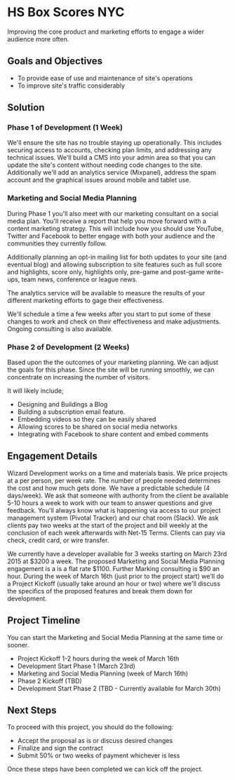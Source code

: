 # HS Box Scores NYC

Improving the core product and marketing efforts to engage a wider audience more often.

## Goals and Objectives

 - To provide ease of use and maintenance of site's operations
 - To improve site's traffic considerably

## Solution

### Phase 1 of Development (1 Week)

We'll ensure the site has no trouble staying up operationally. This includes securing access to accounts, checking plan limits, and addressing any technical issues. We'll build a CMS into your admin area so that you can update the site's content without needing code changes to the site. Additionally we'll add an analytics service (Mixpanel), address the spam account and the graphical issues around mobile and tablet use.

### Marketing and Social Media Planning

During Phase 1 you'll also meet with our marketing consultant on a social media plan. You'll receive a report that help you move forward with a content marketing strategy. This will include how you should use YouTube, Twitter and Facebook to better engage with both your audience and the communities they currently follow.

Additionally planning an opt-in mailing list for both updates to your site (and eventual blog) and allowing subscription to site features such as full score and highlights, score only, highlights only, pre-game and post-game write-ups, team news, conference or league news.

The analytics service will be available to measure the results of your different marketing efforts to gage their effectiveness.

We'll schedule a time a few weeks after you start to put some of these changes to work and check on their effectiveness and make adjustments. Ongoing consulting is also available.

### Phase 2 of Development (2 Weeks)

Based upon the the outcomes of your marketing planning. We can adjust the goals for this phase. Since the site will be running smoothly, we can concentrate on increasing the number of visitors.

It will likely include;
 - Designing and Buildings a Blog
 - Building a subscription email feature.
 - Embedding videos so they can be easily shared
 - Allowing scores to be shared on social media networks
 - Integrating with Facebook to share content and embed comments


## Engagement Details

Wizard Development works on a time and materials basis. We price projects at a per person, per week rate. The number of people needed determines the cost and how much gets done. We have a predictable schedule (4 days/week). We ask that someone with authority from the client be available 5-10 hours a week to work with our team to answer questions and give feedback. You'll always know what is happening via access to our project management system (Pivotal Tracker) and our chat room (Slack). We ask clients pay two weeks at the start of the project and bill weekly at the conclusion of each week afterwards with Net-15 Terms. Clients can pay via check, credit card, or wire transfer.

We currently have a developer available for 3 weeks starting on March 23rd 2015 at $3200 a week. The proposed Marketing and Social Media Planning engagement is a is a flat rate $1100. Further Marking consulting is $90 an hour. During the week of March 16th (just prior to the project start) we'll do a Project Kickoff (usually take around an hour or two) where we'll discuss the specifics of the proposed features and break them down for development.

## Project Timeline

You can start the Marketing and Social Media Planning at the same time or sooner.

 - Project Kickoff 1-2 hours during the week of March 16th
 - Development Start Phase 1 (March 23rd)
 - Marketing and Social Media Planning (week of March 16th)
 - Phase 2 Kickoff (TBD)
 - Development Start Phase 2 (TBD - Currently available for March 30th)

## Next Steps

To proceed with this project, you should do the following:
 - Accept the proposal as is or discuss desired changes
 - Finalize and sign the contract
 - Submit 50% or two weeks of payment whichever is less

Once these steps have been completed we can kick off the project.
